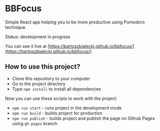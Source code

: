 # BBFocus

Simple React app helping you to be more productive using Pomodoro technique.

Status: development in progress

You can see it live at [https://bartoszbialecki.github.io/bbfocus/](https://bartoszbialecki.github.io/bbfocus/)

## How to use this project?

- Clone this repository to your computer
- Go to the project directory
- Type `npm install` to install all dependencies

Now you can use these scripts to work with the project:

- `npm run start` - runs project in the development mode
- `npm run build` - builds project for production
- `npm run publish` - builds project and publish the page on Github Pages using `gh-pages` branch
